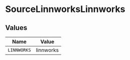 # SourceLinnworksLinnworks


## Values

| Name        | Value       |
| ----------- | ----------- |
| `LINNWORKS` | linnworks   |